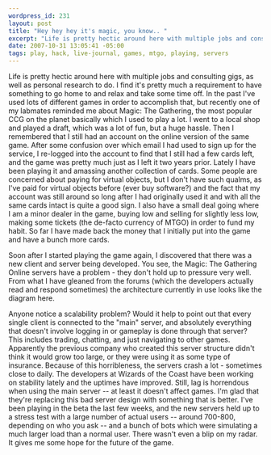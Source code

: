 ```yaml
--- 
wordpress_id: 231
layout: post
title: "Hey hey hey it's magic, you know.. "
excerpt: "Life is pretty hectic around here with multiple jobs and consulting gigs, as well as personal research to do.  I find it's pretty much a requirement to have something to go home to and relax and take some time off.  In the past I've used lots of different games in order to accomplish that, but recently one of my labmates reminded me about Magic: The Gathering, the most popular CCG on the planet basically which I used to play a lot.  I went to a local shop and played a draft, which was a lot of fun, but a huge hassle."
date: 2007-10-31 13:05:41 -05:00
tags: play, hack, live-journal, games, mtgo, playing, servers
---
```

Life is pretty hectic around here with multiple jobs and consulting gigs, as well as personal research to do.  I find it's pretty much a requirement to have something to go home to and relax and take some time off.  In the past I've used lots of different games in order to accomplish that, but recently one of my labmates reminded me about Magic: The Gathering, the most popular CCG on the planet basically which I used to play a lot.  I went to a local shop and played a draft, which was a lot of fun, but a huge hassle.   Then I remembered that I still had an account on the online version of the same game.  After some confusion over which email I had used to sign up for the service, I re-logged into the account to find that I still had a few cards left, and the game was pretty much just as I left it two years prior.  Lately I have been playing it and amassing another collection of cards.  Some people are concerned about paying for virtual objects, but I don't have such qualms, as I've paid for virtual objects before (ever buy software?) and the fact that my account was still around so long after I had originally used it and with all the same cards intact is quite a good sign.   I also have a small deal going where I am a minor dealer in the game, buying low and selling for slightly less low, making some tickets (the de-facto currency of MTGO) in order to fund my habit.   So far I have made back the money that I initially put into the game and have a bunch more cards.

Soon after I started playing the game again, I discovered that there was a new client and server being developed.  You see, the Magic: The Gathering Online servers have a problem - they don't hold up to pressure very well.  From what I have gleaned from the forums (which the developers actually read and respond sometimes) the architecture currently in use looks like the diagram here.
<!-- s9ymdb:24 --><img class="alignright" style="float: right; border: 0px; padding-left: 5px; padding-right: 5px;" src="/wp-content/uploads/diagrams/mtgoservers.png" alt="" />
Anyone notice a scalability problem?  Would it help to point out that every single client is connected to the "main" server, and absolutely everything that doesn't involve logging in or gameplay is done through that server?   This includes trading, chatting, and just navigating to other games.  Apparently the previous company who created this server structure didn't think it would grow too large, or they were using it as some type of insurance.  Because of this horribleness, the servers crash a lot - sometimes close to daily.  The developers at Wizards of the Coast have been working on stability lately and the uptimes have improved.   Still, lag is horrendous when using the main server -- at least it doesn't affect games.  I'm glad that they're replacing this bad server design with something that is better.  I've been playing in the beta the last few weeks, and the new servers held up to a stress test with a large number of actual users -- around 700-800, depending on who you ask -- and a bunch of bots which were simulating a much larger load than a normal user.  There wasn't even a blip on my radar.  It gives me some hope for the future of the game.
